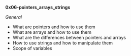 **0x06-pointers_arrays_strings**    
    
    
*General*      
     

* What are pointers and how to use them       
* What are arrays and how to use them      
* What are the differences between pointers and arrays      
* How to use strings and how to manipulate them      
* Scope of variables
